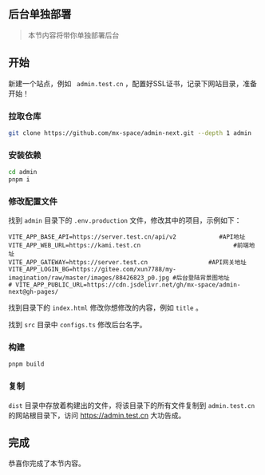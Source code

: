 ## 后台单独部署

> 本节内容将带你单独部署后台

## 开始

新建一个站点，例如 ` admin.test.cn` ，配置好SSL证书，记录下网站目录，准备开始！

### 拉取仓库

```bash
git clone https://github.com/mx-space/admin-next.git --depth 1 admin
```

### 安装依赖

```bash
cd admin
pnpm i
```

### 修改配置文件

找到 `admin` 目录下的 `.env.production` 文件，修改其中的项目，示例如下：

```text
VITE_APP_BASE_API=https://server.test.cn/api/v2            #API地址
VITE_APP_WEB_URL=https://kami.test.cn						   #前端地址
VITE_APP_GATEWAY=https://server.test.cn					#API网关地址
VITE_APP_LOGIN_BG=https://gitee.com/xun7788/my-imagination/raw/master/images/88426823_p0.jpg #后台登陆背景图地址
# VITE_APP_PUBLIC_URL=https://cdn.jsdelivr.net/gh/mx-space/admin-next@gh-pages/
```

找到目录下的 `index.html` 修改你想修改的内容，例如 `title` 。

找到 `src` 目录中 `configs.ts` 修改后台名字。



### 构建

```bash
pnpm build
```

### 复制

`dist` 目录中存放着构建出的文件，将该目录下的所有文件复制到 `admin.test.cn` 的网站根目录下，访问 https://admin.test.cn 大功告成。

## 完成

恭喜你完成了本节内容。
